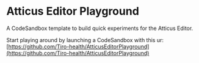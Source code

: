 # Atticus Editor Playground

A CodeSandbox template to build quick experiments for the Atticus Editor.

Start playing around by launching a CodeSandbox with this ur: [https://github.com/Tiro-health/AtticusEditorPlayground](https://github.com/Tiro-health/AtticusEditorPlayground)
